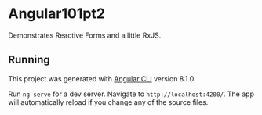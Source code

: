 # Angular101pt2

Demonstrates Reactive Forms and a little RxJS.

## Running

This project was generated with [Angular CLI](https://github.com/angular/angular-cli) version 8.1.0.

Run `ng serve` for a dev server. Navigate to `http://localhost:4200/`. The app will automatically reload if you change any of the source files.


